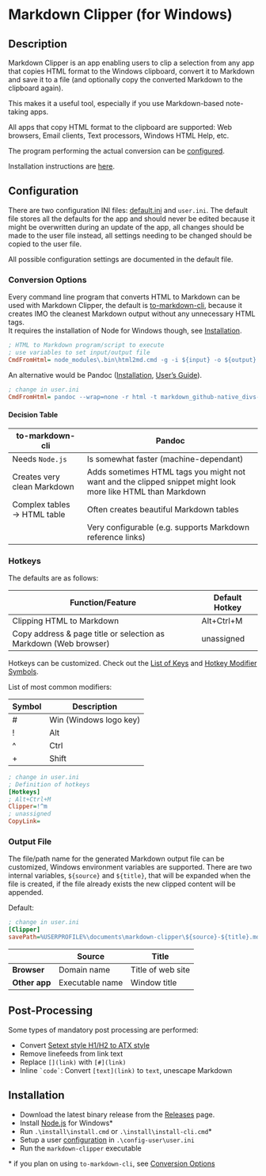 # Markdown Clipper (for Windows)

## Description

Markdown Clipper is an app enabling users to clip a selection from any app that copies HTML format to the Windows clipboard, convert it to Markdown and save it to a file (and optionally copy the converted Markdown to the clipboard again).

This makes it a useful tool, especially if you use Markdown-based note-taking apps.

All apps that copy HTML format to the clipboard are supported: Web browsers, Email clients, Text processors, Windows HTML Help, etc.

The program performing the actual conversion can be [configured](#conversion-options).

Installation instructions are [here](#installation).

## Configuration

There are two configuration INI files: [default.ini](./config/default.ini) and `user.ini`. The default file stores all the defaults for the app and should never be edited because it might be overwritten during an update of the app, all changes should be made to the user file instead, all settings needing to be changed should be copied to the user file.

All possible configuration settings are documented in the default file.

### Conversion Options

Every command line program that converts HTML to Markdown can be used with Markdown Clipper, the default is [to-markdown-cli](https://github.com/ff6347/to-markdown-cli#readme), because it creates IMO the cleanest Markdown output without any unnecessary HTML tags.  
It requires the installation of Node for Windows though, see [Installation](#installation).

```ini
; HTML to Markdown program/script to execute
; use variables to set input/output file
CmdFromHtml= node_modules\.bin\html2md.cmd -g -i ${input} -o ${output}
```

An alternative would be Pandoc ([Installation](https://pandoc.org/installing.html), [User’s Guide](https://pandoc.org/MANUAL.html#options)).

```ini
; change in user.ini
CmdFromHtml= pandoc --wrap=none -r html -t markdown_github-native_divs-native_spans -o ${output} ${input}
```

#### Decision Table

| to-markdown-cli             | Pandoc                                                                                                      |
| --------------------------- | ----------------------------------------------------------------------------------------------------------- |
| Needs `Node.js`             | Is somewhat faster (machine-dependant)                                                                      |
| Creates very clean Markdown | Adds sometimes HTML tags you might not want and the clipped snippet might look more like HTML than Markdown |
| Complex tables → HTML table | Often creates beautiful Markdown tables                                                                     |
|                             | Very configurable (e.g. supports Markdown reference links)                                                  |

### Hotkeys

The defaults are as follows:

| Function/Feature                                                 | Default Hotkey |
| ---------------------------------------------------------------- | -------------- |
| Clipping HTML to Markdown                                        | Alt+Ctrl+M     |
| Copy address & page title or selection as Markdown (Web browser) | unassigned     |

Hotkeys can be customized. Check out the [List of Keys](https://www.autohotkey.com/docs/KeyList.htm) and [Hotkey Modifier Symbols](https://www.autohotkey.com/docs/Hotkeys.htm#Symbols).

List of most common modifiers:

| Symbol | Description            |
| ------ | ---------------------- |
| #      | Win (Windows logo key) |
| !      | Alt                    |
| ^      | Ctrl                   |
| +      | Shift                  |

```ini
; change in user.ini
; Definition of hotkeys
[Hotkeys]
; Alt+Ctrl+M
Clipper=!^m
; unassigned
CopyLink=
```

### Output File

The file/path name for the generated Markdown output file can be customized, Windows environment variables are supported. There are two internal variables, `${source}` and `${title}`, that will be expanded when the file is created, if the file already exists the new clipped content will be appended.

Default:

```ini
; change in user.ini
[Clipper]
savePath=%USERPROFILE%\documents\markdown-clipper\${source}-${title}.md
```

|               | Source          | Title             |
| ------------- | --------------- | ----------------- |
| **Browser**   | Domain name     | Title of web site |
| **Other app** | Executable name | Window title      |

## Post-Processing

Some types of mandatory post processing are performed:

- Convert [Setext style H1/H2 to ATX style](https://github.com/updownpress/markdown-lint/blob/master/rules/003-header-style.md)
- Remove linefeeds from link text
- Replace `[](link)` with `[#](link)`
- Inline `` `code` ``: Convert `[text](link)` to `text`, unescape Markdown

## Installation

- Download the latest binary release from the [Releases](https://github.com/reinhardliess/markdown-clipper/releases) page.
- Install [Node.js](https://nodejs.org/en/download/) for Windows\*
- Run `.\install\install.cmd` or `.\install\install-cli.cmd`\*
- Setup a user [configuration](#configuration) in `.\config-user\user.ini`
- Run the `markdown-clipper` executable

\* if you plan on using `to-markdown-cli`, see [Conversion Options](#conversion-options)
